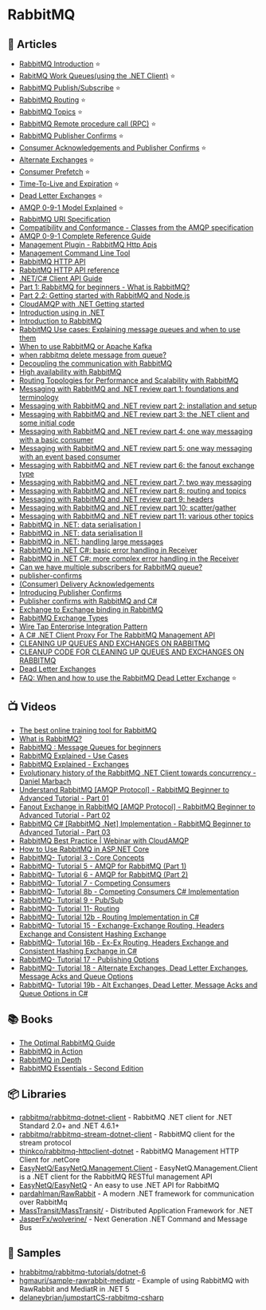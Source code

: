 # RabbitMQ

## 📕 Articles
- [RabbitMQ Introduction](https://www.rabbitmq.com/tutorials/tutorial-one-dotnet.html) ⭐
- [RabitMQ Work Queues(using the .NET Client)](https://www.rabbitmq.com/tutorials/tutorial-two-dotnet.html) ⭐
- [RabbitMQ Publish/Subscribe](https://www.rabbitmq.com/tutorials/tutorial-three-dotnet.html) ⭐
- [RabbitMQ Routing](https://www.rabbitmq.com/tutorials/tutorial-four-dotnet.html) ⭐
- [RabbitMQ Topics](https://www.rabbitmq.com/tutorials/tutorial-five-dotnet.html) ⭐
- [RabbitMQ Remote procedure call (RPC)](https://www.rabbitmq.com/tutorials/tutorial-six-dotnet.html) ⭐
- [RabbitMQ Publisher Confirms](https://www.rabbitmq.com/tutorials/tutorial-seven-dotnet.html) ⭐
- [Consumer Acknowledgements and Publisher Confirms](https://www.rabbitmq.com/confirms.html) ⭐
- [Alternate Exchanges](https://www.rabbitmq.com/ae.html) ⭐
- [Consumer Prefetch](https://www.rabbitmq.com/consumer-prefetch.html) ⭐
- [Time-To-Live and Expiration](https://www.rabbitmq.com/ttl.html) ⭐
- [Dead Letter Exchanges](https://www.rabbitmq.com/dlx.html) ⭐
- [AMQP 0-9-1 Model Explained](https://www.rabbitmq.com/tutorials/amqp-concepts.html) ⭐
- [RabbitMQ URI Specification](https://www.rabbitmq.com/uri-spec.html)
- [Compatibility and Conformance - Classes from the AMQP specification](https://www.rabbitmq.com/specification.html)
- [AMQP 0-9-1 Complete Reference Guide](https://www.rabbitmq.com/amqp-0-9-1-reference.html)
- [Management Plugin - RabbitMQ Http Apis](https://www.rabbitmq.com/management.html)
- [Management Command Line Tool](https://www.rabbitmq.com/management-cli.html)
- [RabbitMQ HTTP API](https://www.rabbitmq.com/management.html#http-api)
- [RabbitMQ HTTP API reference](https://rawcdn.githack.com/rabbitmq/rabbitmq-server/v3.9.13/deps/rabbitmq_management/priv/www/api/index.html)
- [.NET/C# Client API Guide](https://www.rabbitmq.com/dotnet-api-guide.html)
- [Part 1: RabbitMQ for beginners - What is RabbitMQ?](https://www.cloudamqp.com/blog/part1-rabbitmq-for-beginners-what-is-rabbitmq.html)
- [Part 2.2: Getting started with RabbitMQ and Node.js](https://www.cloudamqp.com/blog/part2-2-rabbitmq-for-beginners_example-and-sample-code-node-js.html)
- [CloudAMQP with .NET Getting started](https://www.cloudamqp.com/docs/dotnet.html)
- [Introduction using in .NET](https://www.rabbitmq.com/tutorials/tutorial-one-dotnet.html)
- [Introduction to RabbitMQ](https://www.tutlane.com/tutorial/rabbitmq/introduction-to-rabbitmq)
- [RabbitMQ Use cases: Explaining message queues and when to use them](https://www.cloudamqp.com/blog/rabbitmq-use-cases-explaining-message-queues-and-when-to-use-them.html)
- [When to use RabbitMQ or Apache Kafka](https://www.cloudamqp.com/blog/when-to-use-rabbitmq-or-apache-kafka.html)
- [when rabbitmq delete message from queue?](https://stackoverflow.com/questions/32737824/when-rabbitmq-delete-message-from-queue)
- [Decoupling the communication with RabbitMQ](https://blexin.com/en/blog-en/decoupling-the-communication-with-rabbitmq/)
- [High availability with RabbitMQ](https://blexin.com/en/blog-en/high-availability-with-rabbitmq/)
- [Routing Topologies for Performance and Scalability with RabbitMQ](https://spring.io/blog/2011/04/01/routing-topologies-for-performance-and-scalability-with-rabbitmq/)
- [Messaging with RabbitMQ and .NET review part 1: foundations and terminology](https://dotnetcodr.com/2016/08/02/messaging-with-rabbitmq-and-net-review-part-1-foundations-and-terminology/)
- [Messaging with RabbitMQ and .NET review part 2: installation and setup](https://dotnetcodr.com/2016/08/03/messaging-with-rabbitmq-and-net-review-part-2-installation-and-setup/)
- [Messaging with RabbitMQ and .NET review part 3: the .NET client and some initial code](https://dotnetcodr.com/2016/08/05/messaging-with-rabbitmq-and-net-review-part-3-the-net-client-and-some-initial-code/)
- [Messaging with RabbitMQ and .NET review part 4: one way messaging with a basic consumer](https://dotnetcodr.com/2016/08/08/messaging-with-rabbitmq-and-net-review-part-4-one-way-messaging-with-a-basic-consumer/)
- [Messaging with RabbitMQ and .NET review part 5: one way messaging with an event based consumer](https://dotnetcodr.com/2016/08/10/messaging-with-rabbitmq-and-net-review-part-5-one-way-messaging-with-an-event-based-consumer/)
- [Messaging with RabbitMQ and .NET review part 6: the fanout exchange type](https://dotnetcodr.com/2016/08/15/messaging-with-rabbitmq-and-net-review-part-6-the-fanout-exchange-type/)
- [Messaging with RabbitMQ and .NET review part 7: two way messaging](https://dotnetcodr.com/2016/08/18/messaging-with-rabbitmq-and-net-review-part-7-two-way-messaging/)
- [Messaging with RabbitMQ and .NET review part 8: routing and topics](https://dotnetcodr.com/2016/08/25/messaging-with-rabbitmq-and-net-review-part-8-routing-and-topics/)
- [Messaging with RabbitMQ and .NET review part 9: headers](https://dotnetcodr.com/2016/08/29/messaging-with-rabbitmq-and-net-review-part-9-headers/)
- [Messaging with RabbitMQ and .NET review part 10: scatter/gather](https://dotnetcodr.com/2016/09/01/messaging-with-rabbitmq-and-net-review-part-10-scattergather/)
- [Messaging with RabbitMQ and .NET review part 11: various other topics](https://dotnetcodr.com/2016/09/05/messaging-with-rabbitmq-and-net-review-part-11-various-other-topics/)
- [RabbitMQ in .NET: data serialisation I](https://dotnetcodr.com/2014/06/05/rabbitmq-in-net-data-serialisation/)
- [RabbitMQ in .NET: data serialisation II](https://dotnetcodr.com/2014/06/09/rabbitmq-in-net-data-serialisation-ii/)
- [RabbitMQ in .NET: handling large messages](https://dotnetcodr.com/2014/06/12/rabbitmq-in-net-handling-large-messages/)
- [RabbitMQ in .NET C#: basic error handling in Receiver](https://dotnetcodr.com/2014/06/16/rabbitmq-in-net-c-basic-error-handling-in-receiver/)
- [RabbitMQ in .NET C#: more complex error handling in the Receiver](https://dotnetcodr.com/2014/06/19/rabbitmq-in-net-c-more-complex-error-handling-in-the-receiver/)
- [Can we have multiple subscribers for RabbitMQ queue?](https://stackoverflow.com/questions/42351130/can-we-have-multiple-subscribers-for-rabbitmq-queue)
- [publisher-confirms](https://www.rabbitmq.com/confirms.html#publisher-confirms)
- [(Consumer) Delivery Acknowledgements](https://www.rabbitmq.com/confirms.html#consumer-acknowledgements)
- [Introducing Publisher Confirms](https://blog.rabbitmq.com/posts/2011/02/introducing-publisher-confirms)
- [Publisher confirms with RabbitMQ and C#](https://rianjs.net/2013/12/publisher-confirms-with-rabbitmq-and-c-sharp)
- [Exchange to Exchange binding in RabbitMQ](https://jstobigdata.com/rabbitmq/exchange-to-exchange-binding-in-rabbitmq/)
- [RabbitMQ Exchange Types](https://medium.com/trendyol-tech/rabbitmq-exchange-types-d7e1f51ec825)
- [Wire Tap Enterprise Integration Pattern](https://www.baeldung.com/wiretap-pattern)
- [A C# .NET Client Proxy For The RabbitMQ Management API](http://mikehadlow.blogspot.com/2012/11/a-c-net-client-proxy-for-rabbitmq.html)
- [CLEANING UP QUEUES AND EXCHANGES ON RABBITMQ](https://www.planetgeek.ch/2015/08/16/cleaning-up-queues-and-exchanges-on-rabbitmq/)
- [CLEANUP CODE FOR CLEANING UP QUEUES AND EXCHANGES ON RABBITMQ](https://www.planetgeek.ch/2015/08/31/cleanup-code-for-cleaning-up-queues-and-exchanges-on-rabbitmq/)
- [Dead Letter Exchanges](https://www.rabbitmq.com/dlx.html)
- [FAQ: When and how to use the RabbitMQ Dead Letter Exchange](https://www.cloudamqp.com/blog/when-and-how-to-use-the-rabbitmq-dead-letter-exchange.html) ⭐

## 📺 Videos
- [The best online training tool for RabbitMQ](https://training.cloudamqp.com/)
- [What is RabbitMQ?](https://youtu.be/7rkeORD4jSw)
- [RabbitMQ : Message Queues for beginners](https://youtu.be/hfUIWe1tK8E)
- [RabbitMQ Explained - Use Cases](https://youtu.be/oq1fOr6Ryws)
- [RabbitMQ Explained - Exchanges](https://youtu.be/o8eU5WiO8fw)
- [Evolutionary history of the RabbitMQ .NET Client towards concurrency - Daniel Marbach](https://www.youtube.com/watch?v=t0lT8eRPyuc)
- [Understand RabbitMQ [AMQP Protocol] - RabbitMQ Beginner to Advanced Tutorial - Part 01](https://www.youtube.com/watch?v=ui005IK8QZ8)
- [Fanout Exchange in RabbitMQ [AMQP Protocol] - RabbitMQ Beginner to Advanced Tutorial - Part 02](https://www.youtube.com/watch?v=z-32VSl9t3s)
- [RabbitMQ C# [RabbitMQ .Net] Implementation - RabbitMQ Beginner to Advanced Tutorial - Part 03](https://www.youtube.com/watch?v=3erQZTV52CI)
- [RabbitMQ Best Practice | Webinar with CloudAMQP](https://www.youtube.com/watch?v=HzPOQsMWrGQ)
- [How to Use RabbitMQ in ASP.NET Core](https://code-maze.com/aspnetcore-rabbitmq/)
- [RabbitMQ- Tutorial 3 - Core Concepts](https://www.youtube.com/watch?v=iIjCjUKwzZw)
- [RabbitMQ- Tutorial 5 - AMQP for RabbitMQ (Part 1)](https://www.youtube.com/watch?v=1QPZbPOUmMk)
- [RabbitMQ- Tutorial 6 - AMQP for RabbitMQ (Part 2)](https://www.youtube.com/watch?v=mXBAjzns6KA)
- [RabbitMQ- Tutorial 7 - Competing Consumers](https://www.youtube.com/watch?v=hi8DjlcbN4A)
- [RabbitMQ- Tutorial 8b - Competing Consumers C# Implementation](https://www.youtube.com/watch?v=LBOfQiaGyxQ)
- [RabbitMQ- Tutorial 9 - Pub/Sub](https://www.youtube.com/watch?v=rgTW-cserPo)
- [RabbitMQ- Tutorial 11- Routing](https://www.youtube.com/watch?v=56IyW2OWllA)
- [RabbitMQ- Tutorial 12b - Routing Implementation in C#](https://www.youtube.com/watch?v=JYzhdGvSqrY)
- [RabbitMQ- Tutorial 15 - Exchange-Exchange Routing, Headers Exchange and Consistent Hashing Exchange](https://www.youtube.com/watch?v=a3dxzvqDhDg)
- [RabbitMQ- Tutorial 16b - Ex-Ex Routing, Headers Exchange and Consistent Hashing Exchange in C#](https://www.youtube.com/watch?v=dDrmSNCEsS0)
- [RabbitMQ- Tutorial 17 - Publishing Options](https://www.youtube.com/watch?v=2hQm4IPM8sM)
- [RabbitMQ- Tutorial 18 - Alternate Exchanges, Dead Letter Exchanges, Message Acks and Queue Options](https://www.youtube.com/watch?v=M7Mg7izbi7w)
- [RabbitMQ- Tutorial 19b - Alt Exchanges, Dead Letter, Message Acks and Queue Options in C#](https://www.youtube.com/watch?v=JUqcxIkpteg)

## 📚 Books
- [The Optimal RabbitMQ Guide](https://www.cloudamqp.com/rabbitmq_ebook.html)
- [RabbitMQ in Action](https://www.manning.com/books/rabbitmq-in-action)
- [RabbitMQ in Depth](https://www.manning.com/books/rabbitmq-in-depth)
- [RabbitMQ Essentials - Second Edition](https://www.packtpub.com/product/rabbitmq-essentials-second-edition/9781789131666)

## 📦 Libraries
- [rabbitmq/rabbitmq-dotnet-client](https://github.com/rabbitmq/rabbitmq-dotnet-client) - RabbitMQ .NET client for .NET Standard 2.0+ and .NET 4.6.1+
- [rabbitmq/rabbitmq-stream-dotnet-client](https://github.com/rabbitmq/rabbitmq-stream-dotnet-client) - RabbitMQ client for the stream protocol
- [thinkco/rabbitmq-httpclient-dotnet](https://github.com/thinkco/rabbitmq-httpclient-dotnet) - RabbitMQ Management HTTP Client for .netCore
- [EasyNetQ/EasyNetQ.Management.Client](https://github.com/EasyNetQ/EasyNetQ.Management.Client) - EasyNetQ.Management.Client is a .NET client for the RabbitMQ RESTful management API
- [EasyNetQ/EasyNetQ](https://github.com/EasyNetQ/EasyNetQ) - An easy to use .NET API for RabbitMQ
- [pardahlman/RawRabbit](https://github.com/pardahlman/RawRabbit) - A modern .NET framework for communication over RabbitMq
- [MassTransit/MassTransit/](https://github.com/MassTransit/MassTransit/) - Distributed Application Framework for .NET
- [JasperFx/wolverine/](https://github.com/JasperFx/wolverine/) - Next Generation .NET Command and Message Bus

## 🚀 Samples
- [hrabbitmq/rabbitmq-tutorials/dotnet-6](https://github.com/rabbitmq/rabbitmq-tutorials/tree/master/dotnet-6)
- [hgmauri/sample-rawrabbit-mediatr](https://github.com/hgmauri/sample-rawrabbit-mediatr) - Example of using RabbitMQ with RawRabbit and MediatR in .NET 5
- [delaneybrian/jumpstartCS-rabbitmq-csharp](https://github.com/delaneybrian/jumpstartCS-rabbitmq-csharp)